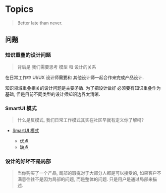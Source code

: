 # Topics

> Better late than never.

## 问题

### 知识重叠的设计问题

> 背后是 我们需要思考 模型 和 设计的关系

在日常工作中 UI/UX 设计师需要和 其他设计师一起合作来完成产品设计.

知识领域重叠相关的设计问题是主要矛盾. 为了把设计做好 必须要有知识重叠作为基础, 但是目前不同类型的设计师知识边界太清晰.

### SmartUI 模式

> 什么是反模式, 我们日常工作模式其实在社区早就有定义你了解吗?

- [SmartUI 模式](https://stackoverflow.com/questions/68195463/what-is-the-smart-ui-anti-pattern)

  - 优点
  - 缺点

### 设计的好坏不是局部

> 当你购买了一个产品, 局部的瑕疵对于大部分人都是可以接受的, 如果客户不满意往往不是因为局部的问题, 而是整体的问题. 只是用户是通过局部来描述.
